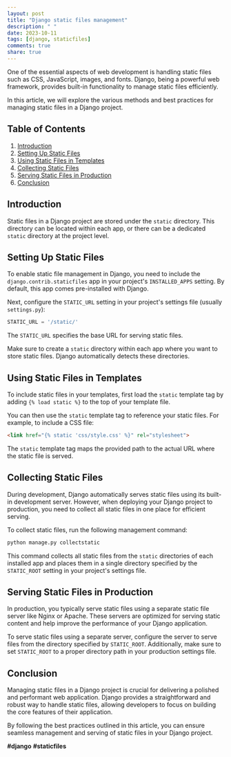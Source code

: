 ```yaml
---
layout: post
title: "Django static files management"
description: " "
date: 2023-10-11
tags: [django, staticfiles]
comments: true
share: true
---
```


One of the essential aspects of web development is handling static files such as CSS, JavaScript, images, and fonts. Django, being a powerful web framework, provides built-in functionality to manage static files efficiently.

In this article, we will explore the various methods and best practices for managing static files in a Django project.

## Table of Contents

1. [Introduction](#introduction)
2. [Setting Up Static Files](#setting-up-static-files)
3. [Using Static Files in Templates](#using-static-files-in-templates)
4. [Collecting Static Files](#collecting-static-files)
5. [Serving Static Files in Production](#serving-static-files-in-production)
6. [Conclusion](#conclusion)

## Introduction

Static files in a Django project are stored under the `static` directory. This directory can be located within each app, or there can be a dedicated `static` directory at the project level.

## Setting Up Static Files

To enable static file management in Django, you need to include the `django.contrib.staticfiles` app in your project's `INSTALLED_APPS` setting. By default, this app comes pre-installed with Django.

Next, configure the `STATIC_URL` setting in your project's settings file (usually `settings.py`):

```python
STATIC_URL = '/static/'
```

The `STATIC_URL` specifies the base URL for serving static files. 

Make sure to create a `static` directory within each app where you want to store static files. Django automatically detects these directories.

## Using Static Files in Templates

To include static files in your templates, first load the `static` template tag by adding `{% load static %}` to the top of your template file.

You can then use the `static` template tag to reference your static files. For example, to include a CSS file:

```html
<link href="{% static 'css/style.css' %}" rel="stylesheet">
```

The `static` template tag maps the provided path to the actual URL where the static file is served.

## Collecting Static Files

During development, Django automatically serves static files using its built-in development server. However, when deploying your Django project to production, you need to collect all static files in one place for efficient serving.

To collect static files, run the following management command:

```bash
python manage.py collectstatic
```

This command collects all static files from the `static` directories of each installed app and places them in a single directory specified by the `STATIC_ROOT` setting in your project's settings file.

## Serving Static Files in Production

In production, you typically serve static files using a separate static file server like Nginx or Apache. These servers are optimized for serving static content and help improve the performance of your Django application.

To serve static files using a separate server, configure the server to serve files from the directory specified by `STATIC_ROOT`. Additionally, make sure to set `STATIC_ROOT` to a proper directory path in your production settings file.

## Conclusion

Managing static files in a Django project is crucial for delivering a polished and performant web application. Django provides a straightforward and robust way to handle static files, allowing developers to focus on building the core features of their application.

By following the best practices outlined in this article, you can ensure seamless management and serving of static files in your Django project.

**#django** **#staticfiles**